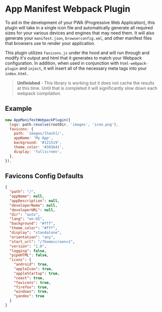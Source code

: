 # App Manifest Webpack Plugin

To aid in the development of your PWA (Progressive Web Application), this plugin will take in a single icon file and automatically generate all required sizes for your various devices and engines that may need them. It will also generate your `manifest.json`, `browserconfig.xml`, and other manifest files that browsers use to render your application.

This plugin utilizes `favicons.js` under the hood and will run through and modify it's output and html that it generates to match your Webpack configuration. In addition, when used in conjunction with `html-webpack-plugin` and `inject`, it will insert all of the necessary meta tags into your `index.html`.

> **Unfinished** - This library is working but it does not cache the results at this time. Until that is completed it will significantly slow down each webpack compilation.

## Example

```javascript
new AppManifestWebpackPlugin({
  logo: path.resolve(rootDir, 'images', 'icon.png'),
  favicons: {
    path: 'images/[hash]/',
    appName: 'My App',
    background: '#121519',
    theme_color: '#303641',
    display: 'fullscreen',
  },
}),
```

## Favicons Config Defaults

```json
{
  "path": "/",
  "appName": null,
  "appDescription": null,
  "developerName": null,
  "developerURL": null,
  "dir": "auto",
  "lang": "en-US",
  "background": "#fff",
  "theme_color": "#fff",
  "display": "standalone",
  "orientation": "any",
  "start_url": "/?homescreen=1",
  "version": "1.0",
  "logging": false,
  "pipeHTML": false,
  "icons": {
    "android": true,
    "appleIcon": true,
    "appleStartup": true,
    "coast": true,
    "favicons": true,
    "firefox": true,
    "windows": true,
    "yandex": true
  }
}
```
